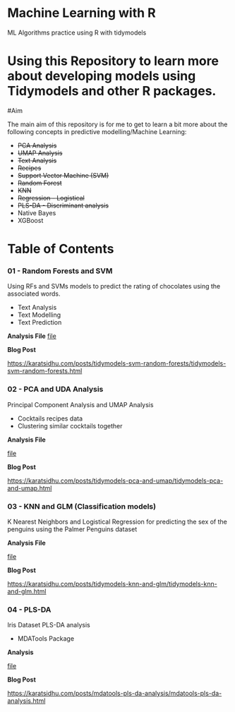 # Machine Learning with R

ML Algorithms practice using R with tidymodels

# Using this Repository to learn more about developing models using Tidymodels and other R packages.

#Aim

The main aim of this repository is for me to get to learn a bit more about the following concepts in predictive modelling/Machine Learning:

- ~~PCA Analysis~~
- ~~UMAP Analysis~~
- ~~Text Analysis~~
- ~~Recipes~~
- ~~Support Vector Machine (SVM)~~
- ~~Random Forest~~
- ~~KNN~~
- ~~Regression - Logistical~~
- ~~PLS-DA - Discriminant analysis~~
- Native Bayes
- XGBoost

# Table of Contents

### 01 - Random Forests and SVM

Using RFs and SVMs models to predict the rating of chocolates using the associated words.

- Text Analysis
- Text Modelling
- Text Prediction

**Analysis File**
[file](01_Chocolates/chocolates.html)

**Blog Post**

https://karatsidhu.com/posts/tidymodels-svm-random-forests/tidymodels-svm-random-forests.html

### 02 - PCA and UDA Analysis

Principal Component Analysis and UMAP Analysis

- Cocktails recipes data
- Clustering similar cocktails together

**Analysis File**

[file](02_Cocktails/cocktails.html)

**Blog Post**

https://karatsidhu.com/posts/tidymodels-pca-and-umap/tidymodels-pca-and-umap.html

### 03 - KNN and GLM (Classification models)

K Nearest Neighbors and Logistical Regression for predicting the sex of the penguins
using the Palmer Penguins dataset

**Analysis File**

[file](03_Penguins/penguins.html)

**Blog Post**

https://karatsidhu.com/posts/tidymodels-knn-and-glm/tidymodels-knn-and-glm.html

### 04 - PLS-DA

Iris Dataset PLS-DA analysis

- MDATools Package

**Analysis**

[file](04_Flowers/PLS-DA.html)

**Blog Post**

https://karatsidhu.com/posts/mdatools-pls-da-analysis/mdatools-pls-da-analysis.html
